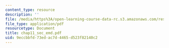 ```yaml
---
content_type: resource
description: ''
file: /media/https%3A/open-learning-course-data-rc.s3.amazonaws.com/res-6-003-electromechanical-dynamics-spring-2009/9eccbbfd73edac7d4465d523f82140c2_chap11_sec_emd.pdf
file_type: application/pdf
resourcetype: Document
title: chap11_sec_emd.pdf
uid: 9eccbbfd-73ed-ac7d-4465-d523f82140c2
---
```

